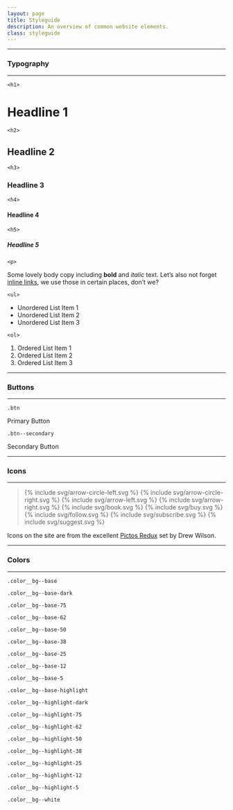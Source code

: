 ```yaml
---
layout: page
title: Styleguide
description: An overview of common website elements.
class: styleguide
---
```


***

### Typography

***

`<h1>`

# Headline 1

`<h2>`

## Headline 2

`<h3>` 

### Headline 3

`<h4>` 

#### Headline 4

`<h5>` 

##### Headline 5

`<p>`

Some lovely body copy including **bold** and *italic* text. Let’s also not forget [inline links](#), we use those in certain places, don’t we?

`<ul>`

- Unordered List Item 1
- Unordered List Item 2
- Unordered List Item 3

`<ol>`

1. Ordered List Item 1
2. Ordered List Item 2
3. Ordered List Item 3

***

### Buttons

***

`.btn`

<a class="btn">Primary Button</a>

`.btn--secondary`

<a class="btn btn--secondary">Secondary Button</a>

***

### Icons

***

> {% include svg/arrow-circle-left.svg %} {% include svg/arrow-circle-right.svg %} {% include svg/arrow-left.svg %} {% include svg/arrow-right.svg %} {% include svg/book.svg %} {% include svg/buy.svg %} {% include svg/follow.svg %} {% include svg/subscribe.svg %} {% include svg/suggest.svg %}

Icons on the site are from the excellent [Pictos Redux](http://pictos.cc) set by Drew Wilson.

***

### Colors

***

`.color__bg--base`

<span class="color color__bg--base"></span>

`.color__bg--base-dark`

<span class="color color__bg--base-dark"></span>

`.color__bg--base-75`

<span class="color color__bg--base-75"></span>

`.color__bg--base-62`

<span class="color color__bg--base-62"></span>

`.color__bg--base-50`

<span class="color color__bg--base-50"></span>

`.color__bg--base-38`

<span class="color color__bg--base-38"></span>

`.color__bg--base-25`

<span class="color color__bg--base-25"></span>

`.color__bg--base-12`

<span class="color color__bg--base-12"></span>

`.color__bg--base-5`

<span class="color color__bg--base-5"></span>

`.color__bg--base-highlight`

<span class="color color__bg--highlight"></span>

`.color__bg--highlight-dark`

<span class="color color__bg--highlight-dark"></span>

`.color__bg--highlight-75`

<span class="color color__bg--highlight-75"></span>

`.color__bg--highlight-62`

<span class="color color__bg--highlight-62"></span>

`.color__bg--highlight-50`

<span class="color color__bg--highlight-50"></span>

`.color__bg--highlight-38`

<span class="color color__bg--highlight-38"></span>

`.color__bg--highlight-25`

<span class="color color__bg--highlight-25"></span>

`.color__bg--highlight-12`

<span class="color color__bg--highlight-12"></span>

`.color__bg--highlight-5`

<span class="color color__bg--highlight-5"></span>

`.color__bg--white`

<span class="color color__bg--white"></span>